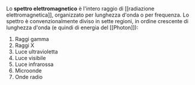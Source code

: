 Lo **spettro elettromagnetico** è l'intero raggio di [[radiazione elettromagnetica]], organizzato per lunghezza d'onda o per frequenza. Lo spettro è convenzionalmente diviso in sette regioni, in ordine crescente di lunghezza d'onda (e quindi di energia del [[Photon]]):
1. Raggi gamma
2. Raggi X
3. Luce ultravioletta
4. Luce visibile
5. Luce infrarossa
6. Microonde
7. Onde radio